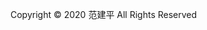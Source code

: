 <!--Copyright © 2020 [www.bjhee.com](http://www.bjhee.com/) All Rights Reserved-->
Copyright © 2020 范建平 All Rights Reserved